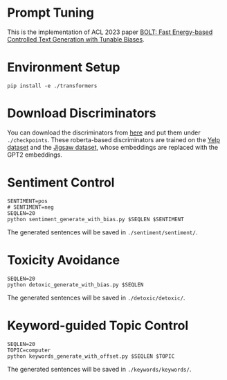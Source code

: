 # Prompt Tuning
This is the implementation of ACL 2023 paper [BOLT: Fast Energy-based Controlled Text Generation with Tunable Biases](https://arxiv.org/abs/2305.12018).

# Environment Setup
```
pip install -e ./transformers
```

# Download Discriminators
You can download the discriminators from [here](https://drive.google.com/file/d/1G1ptRin1US6usmcq5bI_iO4uDs4KCpAl/view?usp=share_link) and put them under `./checkpoints`. These roberta-based discriminators are trained on the [Yelp dataset](https://huggingface.co/datasets/yelp_polarity) and the [Jigsaw dataset](https://huggingface.co/datasets/jigsaw_toxicity_pred), whose embeddings are replaced with the GPT2 embeddings.

# Sentiment Control
```
SENTIMENT=pos
# SENTIMENT=neg
SEQLEN=20
python sentiment_generate_with_bias.py $SEQLEN $SENTIMENT
```
The generated sentences will be saved in `./sentiment/sentiment/`.

# Toxicity Avoidance
```
SEQLEN=20
python detoxic_generate_with_bias.py $SEQLEN
```
The generated sentences will be saved in `./detoxic/detoxic/`.

# Keyword-guided Topic Control
```
SEQLEN=20
TOPIC=computer
python keywords_generate_with_offset.py $SEQLEN $TOPIC
```
The generated sentences will be saved in `./keywords/keywords/`.
